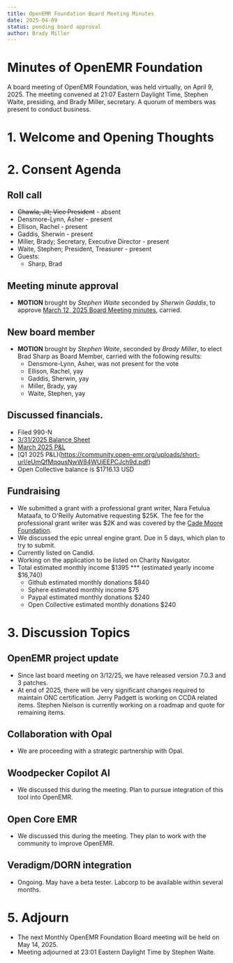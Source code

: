 ```yaml
---
title: OpenEMR Foundation Board Meeting Minutes
date: 2025-04-09
status: pending board approval
author: Brady Miller
---
```


# Minutes of OpenEMR Foundation

A board meeting of OpenEMR Foundation, was held virtually, on April 9, 2025. The meeting convened at 21:07 Eastern Daylight Time, Stephen Waite, presiding, and Brady Miller, secretary. A quorum of members was present to conduct business.

# 1. Welcome and Opening Thoughts

# 2. Consent Agenda
## Roll call
  - ~~Chawla, Jit; Vice President~~ - absent
  - Densmore-Lynn, Asher - present
  - Ellison, Rachel - present
  - Gaddis, Sherwin - present
  - Miller, Brady; Secretary, Executive Director - present
  - Waite, Stephen; President, Treasurer - present
  - Guests:
    - Sharp, Brad

## Meeting minute approval
  - **MOTION** brought by _Stephen Waite_ seconded by _Sherwin Gaddis_, to approve [March 12, 2025 Board Meeting minutes](https://github.com/openemr/foundation-minutes/blob/master/2025-03-12-Board.md), carried.

## New board member
  - **MOTION** brought by _Stephen Waite_, seconded by _Brady Miller_, to elect Brad Sharp as Board Member, carried with the following results:
    - Densmore-Lynn, Asher, was not present for the vote
    - Ellison, Rachel, yay
    - Gaddis, Sherwin, yay
    - Miller, Brady, yay
    - Waite, Stephen, yay
  
## Discussed financials.
  - Filed 990-N
  - [3/31/2025 Balance Sheet](https://community.open-emr.org/uploads/short-url/8m7S9C1QtZ1bcXplyP03ywypiyS.pdf)
  - [March 2025 P&L](https://community.open-emr.org/uploads/short-url/w29NlrlrgeMdHMBGZ9SdGv9UC1R.pdf)
  - [Q1 2025 P&L)(https://community.open-emr.org/uploads/short-url/eUmQfMqqusNwW84WUiEEPCJch9d.pdf)
  - Open Collective balance is $1716.13 USD

## Fundraising
  - We submitted a grant with a professional grant writer, Nara Fetulua Mataafa, to O'Reilly Automative requesting $25K. The fee for the professional grant writer was $2K and was covered by the [Cade Moore Foundation](https://www.thecademoorefoundation.org/).
  - We discussed the epic unreal engine grant. Due in 5 days, which plan to try to submit.
  - Currently listed on Candid.
  - Working on the application to be listed on Charity Navigator.
  - Total estimated monthly income $1395 *** (estimated yearly income $16,740)
    - Github estimated monthly donations $840
    - Sphere estimated monthly income $75
    - Paypal estimated monthly donations $240
    - Open Collective estimated monthly donations $240

# 3. Discussion Topics

## OpenEMR project update
  - Since last board meeting on 3/12/25, we have released version 7.0.3 and 3 patches.
  - At end of 2025, there will be very significant changes required to maintain ONC certification. Jerry Padgett is working on CCDA related items. Stephen Nielson is currently working on a roadmap and quote for remaining items.

## Collaboration with Opal
  - We are proceeding with a strategic partnership with Opal.
 
## Woodpecker Copilot AI
  - We discussed this during the meeting. Plan to pursue integration of this tool into OpenEMR.

## Open Core EMR
  - We discussed this during the meeting. They plan to work with the community to improve OpenEMR.

## Veradigm/DORN integration
  - Ongoing. May have a beta tester. Labcorp to be available within several months.

# 5. Adjourn
  - The next Monthly OpenEMR Foundation Board meeting will be held on May 14, 2025.
  - Meeting adjourned at 23:01 Eastern Daylight Time by Stephen Waite.
 
